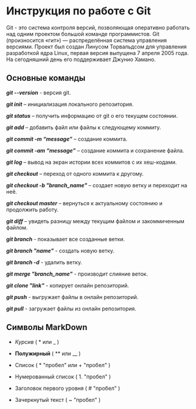 # Инструкция по работе с Git

Git - это система контроля версий, позволяющая оперативно работать над одним проектом большой команде программистов.
Git (произносится «гит») — распределённая система управления версиями. Проект был создан Линусом Торвальдсом для управления разработкой ядра Linux, первая версия выпущена 7 апреля 2005 года. На сегодняшний день его поддерживает Джунио Хамано.

## Основные команды

__*git --version*__ - версия git.

__*git init*__ – инициализация локального репозитория.

__*git status*__ – получить информацию от git о его текущем состоянии.

__*git add*__ – добавить файл или файлы к следующему коммиту.

__*git commit -m “message”*__ – создание коммита.

__*git commit -am “message”*__ – создание коммита и сохранение файла.

__*git log*__ – вывод на экран истории всех коммитов с их хеш-кодами.

__*git checkout*__ – переход от одного коммита к другому.

__*git checkout -b "branch_name"*__ – создает новую ветку и переходит на неё.

__*git checkout master*__ – вернуться к актуальному состоянию и продолжить работу.

__*git diff*__ – увидеть разницу между текущим файлом и закоммиченным файлом.

__*git branch*__ - показывает все созданные ветки.

__*git branch "name"*__ - создать новую ветку.

__*git branch -d*__ - удалить ветку.

__*git merge "branch_name"*__ - производит слияние веток.

__*git clone "link"*__ - копирует онлайн репозиторий.

__*git push*__ - выгружает файлы в онлайн репозиторий.

__*git pull*__ - загружает файлы из онлайн репозитория.


## Символы MarkDown

* *Курсив* ( * или _ )

* **Полужирный** ( ** или __ )

* Список ( * "пробел" или + "пробел" )

* Нумерованный список ( 1. "пробел" )

* Заголовок первого уровня ( # "пробел" )

* Зачеркнутый текст ( ~ "пробел" )